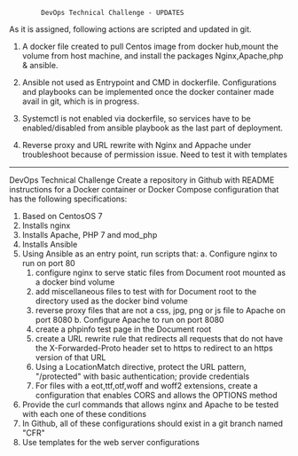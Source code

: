             DevOps Technical Challenge - UPDATES


As it is assigned, following actions are scripted and updated in git.

1. A docker file created to pull Centos image from docker hub,mount the volume from host machine, and install the packages Nginx,Apache,php & ansible.

2. Ansible not used as Entrypoint and CMD in dockerfile. Configurations and playbooks can be implemented once the docker container made avail in git, which is in progress. 

3. Systemctl is not enabled via dockerfile, so services have to be enabled/disabled from ansible playbook as the last part of deployment.

4. Reverse proxy and URL rewrite with Nginx and Appache under troubleshoot because of permission issue. Need to test it with templates

--------------------------------------------------------------

DevOps Technical Challenge 
Create a repository in Github with README instructions for a Docker container or Docker Compose configuration that has the following specifications:

1. Based on CentosOS 7 
2. Installs nginx 
3. Installs Apache, PHP 7 and mod_php
4. Installs Ansible
5. Using Ansible as an entry point, run scripts that:
   a. Configure nginx to run on port 80
      1. configure nginx to serve static files from Document root mounted as a docker bind volume
   	  2. add miscellaneous files to test with for Document root to the directory used as the docker bind volume
   	  3. reverse proxy files that are not a css, jpg, png or js file to Apache on port 8080
   b. Configure Apache to run on port 8080
      1. create a phpinfo test page in the Document root
      2. create a URL rewrite rule that redirects all requests that do not have the X-Forwarded-Proto header set to https to redirect to an https version of that URL
      3. Using a LocationMatch directive, protect the URL pattern, "/protected" with basic authentication; provide credentials
      4. For files with a eot,ttf,otf,woff and woff2 extensions, create a configuration that enables CORS and allows the OPTIONS method
6. Provide the curl commands that allows nginx and Apache to be tested with each one of these conditions
7. In Github, all of these configurations should exist in a git branch named "CFR"
8. Use templates for the web server configurations









